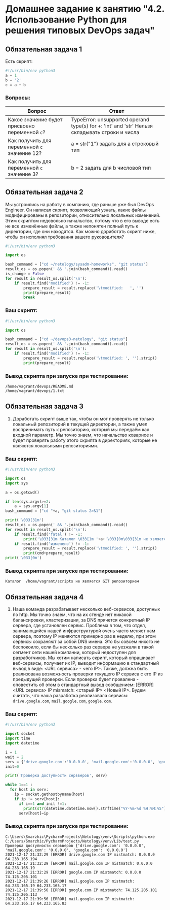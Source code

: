 # Домашнее задание к занятию "4.2. Использование Python для решения типовых DevOps задач"

## Обязательная задача 1

Есть скрипт:
```python
#!/usr/bin/env python3
a = 1
b = '2'
c = a + b
```

### Вопросы:
| Вопрос  | Ответ |
| ------------- | ------------- |
| Какое значение будет присвоено переменной `c`?  |TypeError: unsupported operand type(s) for +: 'int' and 'str' Нельзя складывать строки и числа  |
| Как получить для переменной `c` значение 12?  |a = str("1") задать для a строковый тип |
| Как получить для переменной `c` значение 3?  | b = 2 задать для b числовой тип |

## Обязательная задача 2
Мы устроились на работу в компанию, где раньше уже был DevOps Engineer. Он написал скрипт, позволяющий узнать, какие файлы модифицированы в репозитории, относительно локальных изменений. Этим скриптом недовольно начальство, потому что в его выводе есть не все изменённые файлы, а также непонятен полный путь к директории, где они находятся. Как можно доработать скрипт ниже, чтобы он исполнял требования вашего руководителя?

```python
#!/usr/bin/env python3

import os

bash_command = ["cd ~/netology/sysadm-homeworks", "git status"]
result_os = os.popen(' && '.join(bash_command)).read()
is_change = False
for result in result_os.split('\n'):
    if result.find('modified') != -1:
        prepare_result = result.replace('\tmodified:   ', '')
        print(prepare_result)
        break
```

### Ваш скрипт:
```python
#!/usr/bin/env python3

import os

bash_command = ["cd ~/devops3-netology", "git status"]
result_os = os.popen(' && '.join(bash_command)).read()
for result in result_os.split('\n'):
    if result.find('modified') != -1:
        prepare_result = result.replace('\tmodified: ', '').strip()
        print(prepare_result)
```

### Вывод скрипта при запуске при тестировании:
```
/home/vagrant/devops/README.md
/home/vagrant/devops/1.txt
```

## Обязательная задача 3
1. Доработать скрипт выше так, чтобы он мог проверять не только локальный репозиторий в текущей директории, а также умел воспринимать путь к репозиторию, который мы передаём как входной параметр. Мы точно знаем, что начальство коварное и будет проверять работу этого скрипта в директориях, которые не являются локальными репозиториями.

### Ваш скрипт:
```python
#!/usr/bin/env python3

import os
import sys

a = os.getcwd()

if len(sys.argv)>=2:
    a = sys.argv[1]
bash_command = ["cd "+a, "git status 2>&1"]

print('\033[31m')
result_os = os.popen(' && '.join(bash_command)).read()
for result in result_os.split('\n'):
    if result.find('fatal') != -1:
        print('\033[31m Каталог \033[1m '+a+'\033[0m\033[31m не является GIT репозиторием\033[0m')
    if result.find('изменено') != -1:
        prepare_result = result.replace('\tmodified: ', '').strip()
        print(cmd+prepare_result)
print('\033[0m')
```

### Вывод скрипта при запуске при тестировании:
```
Каталог  /home/vagrant/scripts не является GIT репозиторием
```
## Обязательная задача 4
1. Наша команда разрабатывает несколько веб-сервисов, доступных по http. Мы точно знаем, что на их стенде нет никакой балансировки, кластеризации, за DNS прячется конкретный IP сервера, где установлен сервис. Проблема в том, что отдел, занимающийся нашей инфраструктурой очень часто меняет нам сервера, поэтому IP меняются примерно раз в неделю, при этом сервисы сохраняют за собой DNS имена. Это бы совсем никого не беспокоило, если бы несколько раз сервера не уезжали в такой сегмент сети нашей компании, который недоступен для разработчиков. Мы хотим написать скрипт, который опрашивает веб-сервисы, получает их IP, выводит информацию в стандартный вывод в виде: <URL сервиса> - <его IP>. Также, должна быть реализована возможность проверки текущего IP сервиса c его IP из предыдущей проверки. Если проверка будет провалена - оповестить об этом в стандартный вывод сообщением: [ERROR] <URL сервиса> IP mismatch: <старый IP> <Новый IP>. Будем считать, что наша разработка реализовала сервисы: `drive.google.com`, `mail.google.com`, `google.com`.

### Ваш скрипт:
```python
#!/usr/bin/env python3

import socket
import time
import datetime

i = 1
wait = 2
serv = {'drive.google.com':'0.0.0.0', 'mail.google.com':'0.0.0.0', 'google.com':'0.0.0.0'}
init=0

print('Проверка доступности сервверов', serv)

while 1==1 :
  for host in serv:
    ip = socket.gethostbyname(host)
    if ip != serv[host]:
      if i==1 and init !=1:
        print(str(datetime.datetime.now().strftime("%Y-%m-%d %H:%M:%S")) +' [ERROR] ' + str(host) +' IP mistmatch: '+serv[host]+' '+ip)
      serv[host]=ip
```

### Вывод скрипта при запуске при тестировании:
```
C:\Users\Smarzhic\PycharmProjects\Netology\venv\Scripts\python.exe C:/Users/Smarzhic/PycharmProjects/Netology/venv/Lib/test.py
Проверка доступности сервверов {'drive.google.com': '0.0.0.0', 'mail.google.com': '0.0.0.0', 'google.com': '0.0.0.0'}
2021-12-17 21:32:29 [ERROR] drive.google.com IP mistmatch: 0.0.0.0 64.233.165.194
2021-12-17 21:32:29 [ERROR] mail.google.com IP mistmatch: 0.0.0.0 64.233.165.19
2021-12-17 21:32:29 [ERROR] google.com IP mistmatch: 0.0.0.0 74.125.205.101
2021-12-17 21:39:26 [ERROR] mail.google.com IP mistmatch: 64.233.165.19 64.233.165.17
2021-12-17 21:39:56 [ERROR] google.com IP mistmatch: 74.125.205.101 74.125.205.113
2021-12-17 21:39:56 [ERROR] mail.google.com IP mistmatch: 64.233.165.17 64.233.165.83

```
